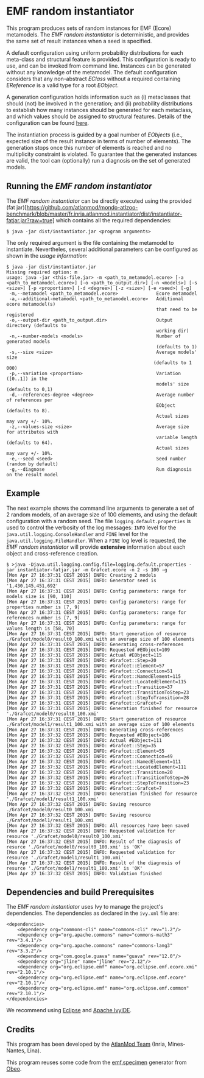 # EMF random instantiator

This program produces sets of random instances for EMF (Ecore) metamodels. The *EMF random instantiator* is deterministic, and provides the same set of result instances when a seed is specified.

A default configuration using uniform probability distributions for each meta-class and structural feature is provided. This configuration is ready to use, and can be invoked from command line. Instances can be generated without any knowledge of the metamodel. The default configuration considers that any non-abstract *EClass* without a required containing *EReference* is a valid type for a root *EObject*.

A generation configuration holds information such as (i) metaclasses that should (not) be involved in the generation; and (ii) probability distributions to establish how many instances should be generated for each metaclass, and which values should be assigned to structural features. Details of the configuration can be found [here](https://github.com/atlanmod/mondo-atlzoo-benchmark/blob/master/fr.inria.atlanmod.instantiator/src/fr/inria/atlanmod/instantiator/GenericMetamodelConfig.java). 

The instantiation process is guided by a goal number of *EObjects* (i.e., expected size of the result instance in terms of number of elements). The generation stops once this number of elements is reached and no multiplicity constraint is violated. To guarantee that the generated instances are valid, the tool can (optionally) run a diagnosis on the set of generated models.

## Running the *EMF random instantiator*

The *EMF random instantiator* can be directly executed using the provided (fat jar)[https://github.com/atlanmod/mondo-atlzoo-benchmark/blob/master/fr.inria.atlanmod.instantiator/dist/instantiator-fatjar.jar?raw=true] which contains all the required dependencies:

```
$ java -jar dist/instantiator.jar <program arguments>
```

The only required argument is the file containing the metamodel to instantiate. Nevertheles, several additional parameters can be configured as shown in the *usage information*:

```
$ java -jar dist/instantiator.jar
Missing required option: m
usage: java -jar <this-file.jar> -m <path_to_metamodel.ecore> [-a <path_to_metamodel.ecore>] [-o <path_to_output.dir>] [-n <models>] [-s <size>] [-p <proportion>] [-d <degree>] [-z <size>] [-e <seed>] [-g]
 -m,--metamodel <path_to_metamodel.ecore>              Ecore metamodel
 -a,--additional-metamodel <path_to_metamodel.ecore>   Additional ecore metamodel(s)
                                                       that need to be registered
 -o,--output-dir <path_to_output.dir>                  Output directory (defaults to
                                                       working dir)
 -n,--number-models <models>                           Number of generated models
                                                       (defaults to 1)
 -s,--size <size>                                      Average models' size
                                                      (defaults to 1 000)
 -p,--variation <proportion>                           Variation ([0..1]) in the
                                                       models' size (defaults to 0,1)
 -d,--references-degree <degree>                       Average number of references per
                                                       EObject (defaults to 8).
                                                       Actual sizes may vary +/- 10%.
 -z,--values-size <size>                               Average size for attributes with
                                                       variable length (defaults to 64).
                                                       Actual sizes may vary +/- 10%.
 -e,--seed <seed>                                      Seed number (random by default)
 -g,--diagnose                                         Run diagnosis on the result model
```

## Example

The next example shows the command line arguments to generate a set of 2 random models, of an average size of 100 elements, and using the default configuration with a random seed. The file `logging.default.properties` is used to control the verbosity of the log messages: `INFO` level for the `java.util.logging.ConsoleHandler` and `FINE` level for the `java.util.logging.FileHandler`. When a `FINE` log level is requested, the *EMF random instantiator* will provide **extensive** information about each object and cross-reference creation. 

```
$ >java -Djava.util.logging.config.file=logging.default.properties -jar instantiator-fatjar.jar -m Grafcet.ecore -n 2 -s 100 -g
[Mon Apr 27 16:37:31 CEST 2015] INFO: Creating 2 models
[Mon Apr 27 16:37:31 CEST 2015] INFO: Generator seed is '1,430,145,451,692'
[Mon Apr 27 16:37:31 CEST 2015] INFO: Config parameters: range for models size is [90, 110]
[Mon Apr 27 16:37:31 CEST 2015] INFO: Config parameters: range for properties number is [7, 9]
[Mon Apr 27 16:37:31 CEST 2015] INFO: Config parameters: range for references number is [7, 9]
[Mon Apr 27 16:37:31 CEST 2015] INFO: Config parameters: range for values length is [58, 70]
[Mon Apr 27 16:37:31 CEST 2015] INFO: Start generation of resource ./Grafcet/model0/result0_100.xmi with an average size of 100 elements
[Mon Apr 27 16:37:31 CEST 2015] INFO: Generating cross-references
[Mon Apr 27 16:37:31 CEST 2015] INFO: Requested #EObject=109
[Mon Apr 27 16:37:31 CEST 2015] INFO: Actual #EObject=115
[Mon Apr 27 16:37:31 CEST 2015] INFO: #Grafcet::Step=20
[Mon Apr 27 16:37:31 CEST 2015] INFO: #Grafcet::Element=57
[Mon Apr 27 16:37:31 CEST 2015] INFO: #Grafcet::Connection=51
[Mon Apr 27 16:37:31 CEST 2015] INFO: #Grafcet::NamedElement=115
[Mon Apr 27 16:37:31 CEST 2015] INFO: #Grafcet::LocatedElement=115
[Mon Apr 27 16:37:31 CEST 2015] INFO: #Grafcet::Transition=37
[Mon Apr 27 16:37:31 CEST 2015] INFO: #Grafcet::TransitionToStep=23
[Mon Apr 27 16:37:31 CEST 2015] INFO: #Grafcet::StepToTransition=28
[Mon Apr 27 16:37:31 CEST 2015] INFO: #Grafcet::Grafcet=7
[Mon Apr 27 16:37:31 CEST 2015] INFO: Generation finished for resource './Grafcet/model0/result0_100.xmi'
[Mon Apr 27 16:37:31 CEST 2015] INFO: Start generation of resource ./Grafcet/model1/result1_100.xmi with an average size of 100 elements
[Mon Apr 27 16:37:31 CEST 2015] INFO: Generating cross-references
[Mon Apr 27 16:37:32 CEST 2015] INFO: Requested #EObject=106
[Mon Apr 27 16:37:32 CEST 2015] INFO: Actual #EObject=111
[Mon Apr 27 16:37:32 CEST 2015] INFO: #Grafcet::Step=35
[Mon Apr 27 16:37:32 CEST 2015] INFO: #Grafcet::Element=55
[Mon Apr 27 16:37:32 CEST 2015] INFO: #Grafcet::Connection=49
[Mon Apr 27 16:37:32 CEST 2015] INFO: #Grafcet::NamedElement=111
[Mon Apr 27 16:37:32 CEST 2015] INFO: #Grafcet::LocatedElement=111
[Mon Apr 27 16:37:32 CEST 2015] INFO: #Grafcet::Transition=20
[Mon Apr 27 16:37:32 CEST 2015] INFO: #Grafcet::TransitionToStep=26
[Mon Apr 27 16:37:32 CEST 2015] INFO: #Grafcet::StepToTransition=23
[Mon Apr 27 16:37:32 CEST 2015] INFO: #Grafcet::Grafcet=7
[Mon Apr 27 16:37:32 CEST 2015] INFO: Generation finished for resource './Grafcet/model1/result1_100.xmi'
[Mon Apr 27 16:37:32 CEST 2015] INFO: Saving resource ./Grafcet/model0/result0_100.xmi
[Mon Apr 27 16:37:32 CEST 2015] INFO: Saving resource ./Grafcet/model1/result1_100.xmi
[Mon Apr 27 16:37:32 CEST 2015] INFO: All resources have been saved
[Mon Apr 27 16:37:32 CEST 2015] INFO: Requested validation for resource './Grafcet/model0/result0_100.xmi'
[Mon Apr 27 16:37:32 CEST 2015] INFO: Result of the diagnosis of resurce './Grafcet/model0/result0_100.xmi' is 'OK'
[Mon Apr 27 16:37:32 CEST 2015] INFO: Requested validation for resource './Grafcet/model1/result1_100.xmi'
[Mon Apr 27 16:37:32 CEST 2015] INFO: Result of the diagnosis of resurce './Grafcet/model1/result1_100.xmi' is 'OK'
[Mon Apr 27 16:37:32 CEST 2015] INFO: Validation finished

```

## Dependencies and build Prerequisites

The *EMF random instantiator* uses Ivy to manage the project's dependencies. The dependencies as declared in the `ivy.xml` file are:

```
<dependencies>
	<dependency org="commons-cli" name="commons-cli" rev="1.2"/>
	<dependency org="org.apache.commons" name="commons-math3" rev="3.4.1"/>
	<dependency org="org.apache.commons" name="commons-lang3" rev="3.3.2"/>
	<dependency org="com.google.guava" name="guava" rev="12.0"/>
	<dependency org="jline" name="jline" rev="2.12"/>
	<dependency org="org.eclipse.emf" name="org.eclipse.emf.ecore.xmi" rev="2.10.1"/>
	<dependency org="org.eclipse.emf" name="org.eclipse.emf.ecore" rev="2.10.1"/>
	<dependency org="org.eclipse.emf" name="org.eclipse.emf.common" rev="2.10.1"/>
</dependencies>
```

We recommend using [Eclipse](http://eclipse.org/downloads/) and [Apache IvyIDE](https://ant.apache.org/ivy/ivyde/download.html).

## Credits

This program has been developed by the [AtlanMod Team](http://www.emn.fr/z-info/atlanmod/index.php/Main_Page) (Inria, Mines-Nantes, Lina).

This program reuses some code from the [emf.specimen](https://github.com/Obeo/emf.specimen) generator from [Obeo](http://www.obeo.fr/).